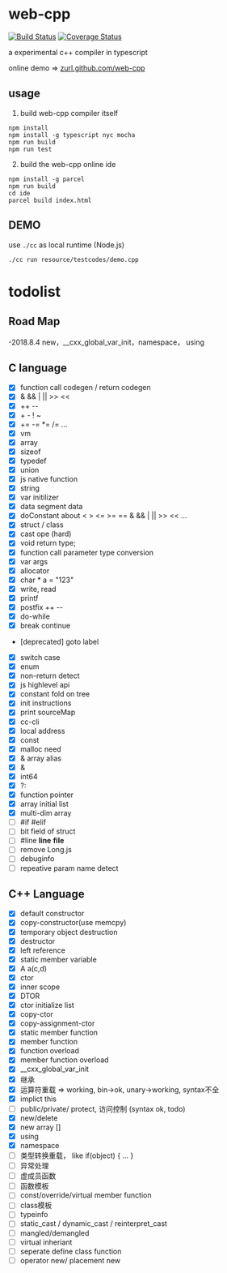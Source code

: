 # web-cpp
[![Build Status](https://www.travis-ci.org/zurl/web-cpp.svg?branch=master)](https://www.travis-ci.org/zurl/web-cpp)
[![Coverage Status](https://coveralls.io/repos/github/zurl/web-cpp/badge.svg?branch=master)](https://coveralls.io/github/zurl/web-cpp)

a experimental c++ compiler in typescript

online demo => [zurl.github.com/web-cpp](zurl.github.com/web-cpp)

## usage

1. build web-cpp compiler itself

```shell
npm install
npm install -g typescript nyc mocha
npm run build
npm run test
```

2. build the web-cpp online ide

```shell
npm install -g parcel
npm run build
cd ide
parcel build index.html
```


## DEMO
use `./cc` as local runtime (Node.js)

```shell
./cc run resource/testcodes/demo.cpp
```

# todolist

## Road Map

-2018.8.4 new，__cxx_global_var_init，namespace， using

## C language

- [X] function call codegen / return codegen
- [X] & && | || >> <<
- [X] ++ --
- [X] \+ \- ! ~
- [X] += -= *= /= ...
- [X] vm
- [X] array
- [X] sizeof
- [X] typedef
- [X] union
- [X] js native function
- [X] string
- [X] var initilizer
- [X] data segment data
- [X] doConstant about < > <= >= == & && | || >> << ...
- [X] struct / class
- [X] cast ope (hard)
- [X] void return type;
- [X] function call parameter type conversion
- [X] var args
- [X] allocator
- [X] char * a = "123"
- [X] write, read
- [X] printf
- [X] postfix ++ --
- [X] do-while
- [X] break continue
- [deprecated] goto label
- [X] switch case
- [X] enum
- [X] non-return detect
- [X] js highlevel api
- [X] constant fold on tree
- [X] init instructions
- [X] print sourceMap
- [X] cc-cli
- [X] local address
- [X] const
- [X] malloc need
- [X] & array alias
- [X] &
- [X] int64
- [X] ?:
- [X] function pointer
- [X] array initial list
- [X] multi-dim array
- [ ] #if #elif
- [ ] bit field of struct
- [ ] #line __line__ __file__
- [ ] remove Long.js
- [ ] debuginfo
- [ ] repeative param name detect
## C++ Language
- [X] default constructor
- [X] copy-constructor(use memcpy)
- [X] temporary object destruction
- [X] destructor
- [X] left reference
- [X] static member variable
- [X] A a(c,d)
- [X] ctor
- [X] inner scope
- [X] DTOR
- [X] ctor initialize list
- [X] copy-ctor
- [X] copy-assignment-ctor
- [X] static member function
- [X] member function
- [X] function overload
- [X] member function overload
- [X] __cxx_global_var_init
- [X] 继承
- [X] 运算符重载 => working, bin->ok, unary->working, syntax不全
- [X] implict this
- [ ] public/private/ protect, 访问控制 (syntax ok, todo)
- [X] new/delete
- [X] new array []
- [X] using
- [X] namespace
- [ ] 类型转换重载， like if(object) { ... }
- [ ] 异常处理
- [ ] 虚成员函数
- [ ] 函数模板
- [ ] const/override/virtual member function
- [ ] class模板
- [ ] typeinfo
- [ ] static_cast / dynamic_cast / reinterpret_cast
- [ ] mangled/demangled
- [ ] virtual inheriant
- [ ] seperate define class function
- [ ] operator new/ placement new